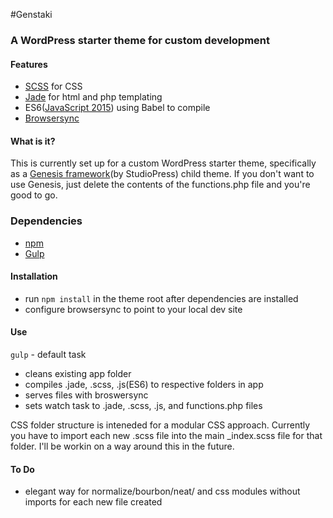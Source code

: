 #Genstaki

### A WordPress starter theme for custom development

#### Features

* [SCSS](http://sass-lang.com/) for CSS
* [Jade](http://jade-lang.com/) for html and php templating
* ES6([JavaScript 2015](https://babeljs.io/docs/learn-es2015/)) using Babel to compile
* [Browsersync](https://www.browsersync.io/)

#### What is it?

This is currently set up for a custom WordPress starter theme, specifically as a [Genesis framework](http://my.studiopress.com/themes/)(by StudioPress) child theme. If you don't want to use Genesis, just delete the contents of the functions.php file and you're good to go.

### Dependencies

* [npm](https://www.npmjs.com/)
* [Gulp](http://gulpjs.com/)

#### Installation

- run `npm install` in the theme root after dependencies are installed
- configure browsersync to point to your local dev site

#### Use

`gulp` - default task 
- cleans existing app folder 
- compiles .jade, .scss, .js(ES6) to respective folders in app
- serves files with broswersync
- sets watch task to .jade, .scss, .js, and functions.php files

CSS folder structure is inteneded for a modular CSS approach. Currently you have to import each new .scss file into the main _index.scss file for that folder. I'll be workin on a way around this in the future.

#### To Do

* elegant way for normalize/bourbon/neat/ and css modules without imports for each new file created
